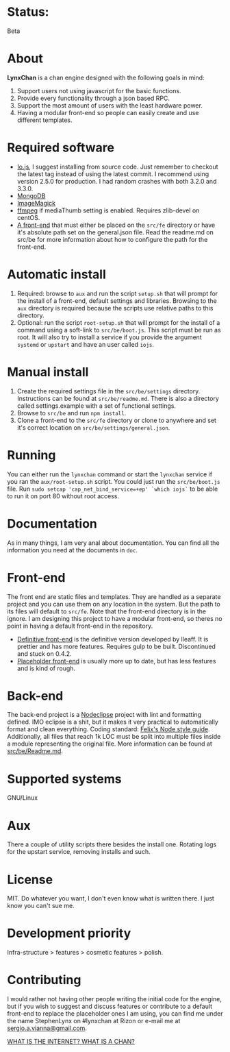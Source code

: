 # Status:
Beta

# About
**LynxChan** is a chan engine designed with the following goals in mind:
1. Support users not using javascript for the basic functions.
2. Provide every functionality through a json based RPC.
3. Support the most amount of users with the least hardware power.
4. Having a modular front-end so people can easily create and use different templates.

# Required software
* [Io.js](http://iojs.org), I suggest installing from source code. Just remember to checkout the latest tag instead of using the latest commit. I recommend using version 2.5.0 for production. I had random crashes with both 3.2.0 and 3.3.0.
* [MongoDB](https://www.mongodb.org/)
* [ImageMagick](http://www.imagemagick.org/script/index.php)
* [ffmpeg](https://www.ffmpeg.org/) if mediaThumb setting is enabled. Requires zlib-devel on centOS.
* [A front-end](https://gitlab.com/mrseth/LynxChanFront-Placeholder) that must either be placed on the `src/fe` directory or have it's absolute path set on the general.json file. Read the readme.md on src/be for more information about how to configure the path for the front-end.

# Automatic install
1. Required: browse to `aux` and run the script `setup.sh` that will prompt for the install of a front-end, default settings and libraries. Browsing to the `aux` directory is required because the scripts use relative paths to this directory.
2. Optional: run the script `root-setup.sh` that will prompt for the install of a command using a soft-link to `src/be/boot.js`. This script must be run as root. It will also try to install a service if you provide the argument `systemd` or `upstart` and have an user called `iojs`.
  
# Manual install
1. Create the required settings file in the `src/be/settings` directory. Instructions can be found at `src/be/readme.md`. There is also a directory called settings.example with a set of functional settings.
2. Browse to `src/be` and run `npm install`.
3. Clone a front-end to the `src/fe` directory or clone to anywhere and set it's correct location on `src/be/settings/general.json`.

# Running
You can either run the `lynxchan` command or start the `lynxchan` service if you ran the `aux/root-setup.sh` script. You could just run the `src/be/boot.js` file. Run ``` sudo setcap 'cap_net_bind_service=+ep' `which iojs` ``` to be able to run it on port 80 without root access.

# Documentation
As in many things, I am very anal about documentation.
You can find all the information you need at the documents in `doc`.

# Front-end
The front end are static files and templates. They are handled as a separate project and you can use them on any location in the system. But the path to its files will default to `src/fe`.
Note that the front-end directory is in the ignore. I am designing this project to have a modular front-end, so theres no point in having a default front-end in the repository. 
* [Definitive front-end](https://github.com/lleaff/LynxChanFront) is the definitive version developed by lleaff. It is prettier and has more features. Requires gulp to be built. Discontinued and stuck on 0.4.2.
* [Placeholder front-end](https://gitlab.com/mrseth/LynxChanFront-Placeholder) is usually more up to date, but has less features and is kind of rough.

# Back-end
The back-end project is a [Nodeclipse](http://www.nodeclipse.org/) project with lint and formatting defined. IMO eclipse is a shit, but it makes it very practical to automatically format and clean everything.
Coding standard: [Felix's Node style guide](https://github.com/felixge/node-style-guide). Additionally, all files that reach 1k LOC must be split into multiple files inside a module representing the original file.
More information can be found at [src/be/Readme.md](src/be/Readme.md).

# Supported systems
GNU/Linux

# Aux
There a couple of utility scripts there besides the install one. Rotating logs for the upstart service, removing installs and such.

# License
MIT. Do whatever you want, I don't even know what is written there. I just know you can't sue me.

# Development priority
Infra-structure > features > cosmetic features > polish.

# Contributing
I would rather not having other people writing the initial code for the engine, but if you wish to suggest and discuss features or contribute to a default front-end to replace the placeholder ones I am using, you can find me under the name StephenLynx on #lynxchan at Rizon or e-mail me at sergio.a.vianna@gmail.com.

[WHAT IS THE INTERNET? WHAT IS A CHAN?](http://8chan.co)
